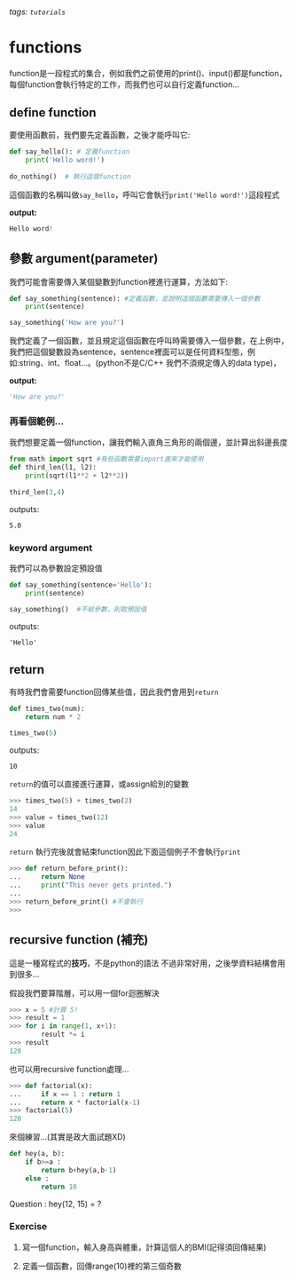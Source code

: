 ###### tags: `tutorials`

# functions

function是一段程式的集合，例如我們之前使用的print()、input()都是function，每個function會執行特定的工作，而我們也可以自行定義function...

## define function

要使用函數前，我們要先定義函數，之後才能呼叫它:

```python
def say_hello(): # 定義function
    print('Hello word!')
    
do_nothing()  # 執行這個function
```

這個函數的名稱叫做`say_hello`，呼叫它會執行`print('Hello word!')`這段程式

**output:**
```python
Hello word!
```

## 參數 argument(parameter)

我們可能會需要傳入某個變數到function裡進行運算，方法如下:

```python
def say_something(sentence): #定義函數，並說明這個函數需要傳入一個參數
    print(sentence)

say_something('How are you?')
```

我們定義了一個函數，並且規定這個函數在呼叫時需要傳入一個參數，在上例中，我們把這個變數設為sentence，sentence裡面可以是任何資料型態，例如:string、int、float...。(python不是C/C++ 我們不須規定傳入的data type)，

**output:**
```python
'How are you?'
```

### 再看個範例...
我們想要定義一個function，讓我們輸入直角三角形的兩個邊，並計算出斜邊長度

```python
from math import sqrt #有些函數需要import進來才能使用
def third_len(l1, l2):
    print(sqrt(l1**2 + l2**2))
    
third_len(3,4)
```
outputs:
```
5.0
```

### keyword argument

我們可以為參數設定預設值

```python
def say_something(sentence='Hello'): 
    print(sentence)

say_something()  #不給參數，則取預設值
```
outputs:
```
'Hello'
```

## return 

有時我們會需要function回傳某些值，因此我們會用到`return`

```python
def times_two(num):
    return num * 2

times_two(5)
```
outputs:
```
10
```

`return`的值可以直接進行運算，或assign給別的變數

```python
>>> times_two(5) + times_two(2)
14
>>> value = times_two(12)
>>> value
24
```

`return` 執行完後就會結束function因此下面這個例子不會執行`print`

```python
>>> def return_before_print():
...     return None
...     print("This never gets printed.")
...
>>> return_before_print() #不會執行
>>>
```

## recursive function (補充)

這是一種寫程式的**技巧**，不是python的語法
不過非常好用，之後學資料結構會用到很多...

假設我們要算階層，可以用一個for迴圈解決
```python
>>> x = 5 #計算 5!
>>> result = 1
>>> for i in range(1, x+1):
        result *= i
>>> result
120
```

也可以用recursive function處理...
```python
>>> def factorial(x):
...     if x == 1 : return 1
...     return x * factorial(x-1)
>>> factorial(5)
120
```


來個練習...(其實是政大面試題XD)

```python
def hey(a, b):
	if b>=a : 
        return b+hey(a,b-1)
    else : 
        return 10
```
Question : hey(12, 15) = ?


### Exercise

1. 寫一個function，輸入身高與體重，計算這個人的BMI(記得須回傳結果)

2. 定義一個函數，回傳range(10)裡的第三個奇數